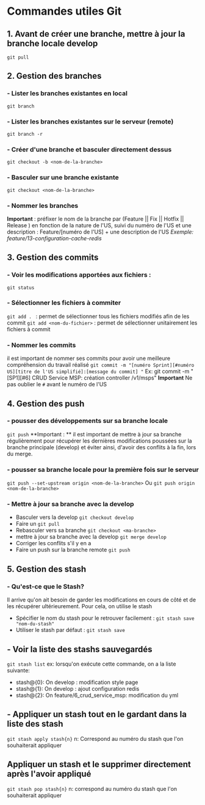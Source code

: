 # Commandes utiles Git
## 1. Avant de créer une branche, mettre à jour la branche locale develop
`git pull`
## 2. Gestion des branches
### - Lister les branches existantes en local
`git branch`
### - Lister les branches existantes sur le serveur (remote)
`git branch -r`
### - Créer d'une branche et basculer directement dessus
`git checkout -b <nom-de-la-branche>`
### - Basculer sur une branche existante
`git checkout <nom-de-la-branche>`
### - Nommer les branches
**Important** : préfixer le nom de la branche par (Feature || Fix || Hotfix || Release ) en fonction de la nature de l'US, suivi du numéro de l'US et une description :
Feature/[numéro de l'US] + une description de l'US
*Exemple: feature/13-configuration-cache-redis*
## 3. Gestion des commits
### - Voir les modifications apportées aux fichiers :
`git status`
### - Sélectionner les fichiers à commiter
`git add . ` : permet de sélectionner tous les fichiers modifiés afin de les commit
`git add <nom-du-fichier>` : permet de sélectionner unitairement les fichiers à commit
### - Nommer les commits
il est important de nommer ses commits pour avoir une meilleure compréhension du travail réalisé
`git commit -m "[numéro Sprint][#numéro US][titre de l'US simplifié]:[message du commit] "`
Ex: git commit -m "[SP1][#6] CRUD Service MSP: création controller /v1/msps"
**Important** Ne pas oublier le `#` avant le numéro de l'US
## 4. Gestion des push
### - pousser des développements sur sa branche locale
`git push`
**Important : ** il est important de mettre à jour sa branche régulièrement pour récupérer les dernières modifications poussées sur la branche principale (develop) et éviter ainsi, d'avoir des conflits à la fin, lors du merge.
### - pousser sa branche locale pour la première fois sur le serveur
`git push --set-upstream origin <nom-de-la-branche>`
Ou
`git push origin <nom-de-la-branche>`
### - Mettre à jour sa branche avec la develop
- Basculer vers la develop `git checkout develop`
- Faire un `git pull`
- Rebasculer vers sa branche `git checkout <ma-branche>`
- mettre à jour sa branche avec la develop `git merge develop`
- Corriger les conflits s'il y en a
- Faire un push sur la branche remote `git push`
## 5. Gestion des stash
### - Qu'est-ce que le Stash?
Il arrive qu'on ait besoin de garder les modifications en cours de côté et de les récupérer ultérieurement. Pour cela, on utilise le stash
- Spécifier le nom du stash pour le retrouver facilement : `git stash save "nom-du-stash"`
- Utiliser le stash par défaut : `git stash save`
## - Voir la liste des stashs sauvegardés
`git stash list`
ex: lorsqu'on exécute cette commande, on a la liste suivante:
- stash@{0}: On develop : modification style page
- stash@{1}: On develop : ajout configuration redis
- stash@{2}: On feature/6_crud_service_msp: modification du yml
## - Appliquer un stash tout en le gardant dans la liste des stash
`git stash apply stash{n}`
n: Correspond au numéro du stash que l'on souhaiterait appliquer
## Appliquer un stash et le supprimer directement après l'avoir appliqué
`git stash pop stash{n}`
n: correspond au numéro du stash que l'on souhaiterait appliquer